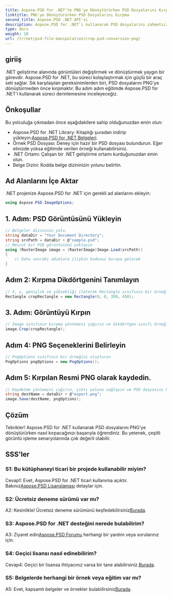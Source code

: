 ```yaml
---
title: Aspose.PSD for .NET'te PNG'ye Dönüştürürken PSD Dosyalarını Kırpma
linktitle: PNG'ye Dönüştürürken PSD Dosyalarını Kırpma
second_title: Aspose.PSD .NET API'si
description: Aspose.PSD for .NET'i kullanarak PSD dosyalarını zahmetsizce nasıl kırpacağınızı öğrenin. PNG'ye sorunsuz dönüşüm için adım adım kılavuzumuzu izleyin.
type: docs
weight: 18
url: /tr/net/psd-file-manipulation/crop-psd-conversion-png/
---
```

## giriiş
.NET geliştirme alanında görüntüleri değiştirmek ve dönüştürmek yaygın bir görevdir. Aspose.PSD for .NET, bu süreci kolaylaştırmak için güçlü bir araç seti sağlar. Sık karşılaşılan gereksinimlerden biri, PSD dosyalarını PNG'ye dönüştürmeden önce kırpmaktır. Bu adım adım eğitimde Aspose.PSD for .NET'i kullanarak süreci derinlemesine inceleyeceğiz.
## Önkoşullar
Bu yolculuğa çıkmadan önce aşağıdakilere sahip olduğunuzdan emin olun:
-  Aspose.PSD for .NET Library: Kitaplığı şuradan indirip yükleyin:[Aspose.PSD for .NET Belgeleri](https://reference.aspose.com/psd/net/).
- Örnek PSD Dosyası: Deney için hazır bir PSD dosyası bulundurun. Eğer elinizde yoksa eğitimde verilen örneği kullanabilirsiniz.
- .NET Ortamı: Çalışan bir .NET geliştirme ortamı kurduğunuzdan emin olun.
- Belge Dizini: Kodda belge dizininizin yolunu belirtin.
## Ad Alanlarını İçe Aktar
.NET projenize Aspose.PSD for .NET için gerekli ad alanlarını ekleyin:
```csharp
using Aspose.PSD.ImageOptions;
```
## 1. Adım: PSD Görüntüsünü Yükleyin
```csharp
// Belgeler dizininin yolu.
string dataDir = "Your Document Directory";
string srcPath = dataDir + @"sample.psd";
// Mevcut bir PSD görüntüsünü yükleyin
using (RasterImage image = (RasterImage)Image.Load(srcPath))
{
    // Daha sonraki adımlara ilişkin kodunuz buraya gelecek
}
```
## Adım 2: Kırpma Dikdörtgenini Tanımlayın
```csharp
// X, y, genişlik ve yüksekliği ileterek Rectangle sınıfının bir örneğini oluşturun
Rectangle cropRectangle = new Rectangle(0, 0, 350, 450);
```
## 3. Adım: Görüntüyü Kırpın
```csharp
// Image sınıfının kırpma yöntemini çağırın ve dikdörtgen sınıfı örneğini iletin
image.Crop(cropRectangle);
```
## Adım 4: PNG Seçeneklerini Belirleyin
```csharp
// PngOptions sınıfının bir örneğini oluşturun
PngOptions pngOptions = new PngOptions();
```
## Adım 5: Kırpılan Resmi PNG olarak kaydedin.
```csharp
// Kaydetme yöntemini çağırın, çıktı yolunu sağlayın ve PSD dosyasını PNG'ye dönüştürmek ve çıktıyı kaydetmek için PngOptions'ı kullanın.
string destName = dataDir + @"export.png";
image.Save(destName, pngOptions);
```
## Çözüm

Tebrikler! Aspose.PSD for .NET kullanarak PSD dosyalarını PNG'ye dönüştürürken nasıl kırpacağınızı başarıyla öğrendiniz. Bu yetenek, çeşitli görüntü işleme senaryolarında çok değerli olabilir.

## SSS'ler

### S1: Bu kütüphaneyi ticari bir projede kullanabilir miyim?

 Cevap1: Evet, Aspose.PSD for .NET ticari kullanıma açıktır. Bakınız[Aspose.PSD Lisanslaması](https://purchase.aspose.com/buy) detaylar için.

### S2: Ücretsiz deneme sürümü var mı?

 A2: Kesinlikle! Ücretsiz deneme sürümünü keşfedebilirsiniz[Burada](https://releases.aspose.com/).

### S3: Aspose.PSD for .NET desteğini nerede bulabilirim?

 A3: Ziyaret edin[Aspose.PSD Forumu](https://forum.aspose.com/c/psd/34) herhangi bir yardım veya sorularınız için.

### S4: Geçici lisansı nasıl edinebilirim?

 Cevap4: Geçici bir lisansa ihtiyacınız varsa bir tane alabilirsiniz.[Burada](https://purchase.aspose.com/temporary-license/).

### S5: Belgelerde herhangi bir örnek veya eğitim var mı?

 A5: Evet, kapsamlı belgeler ve örnekler bulabilirsiniz[Burada](https://reference.aspose.com/psd/net/).